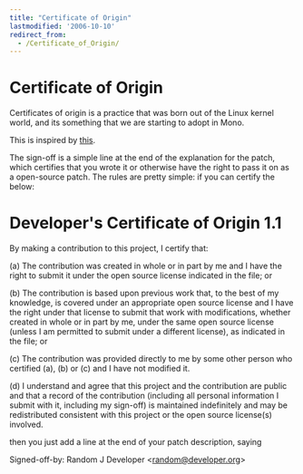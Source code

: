 ```yaml
---
title: "Certificate of Origin"
lastmodified: '2006-10-10'
redirect_from:
  - /Certificate_of_Origin/
---
```


Certificate of Origin
=====================

Certificates of origin is a practice that was born out of the Linux kernel world, and its something that we are starting to adopt in Mono.

This is inspired by [this](http://linux.yyz.us/patch-format.html).

The sign-off is a simple line at the end of the explanation for the patch, which certifies that you wrote it or otherwise have the right to pass it on as a open-source patch. The rules are pretty simple: if you can certify the below:

Developer's Certificate of Origin 1.1
=====================================

By making a contribution to this project, I certify that:

(a) The contribution was created in whole or in part by me and I have the right to submit it under the open source license indicated in the file; or

(b) The contribution is based upon previous work that, to the best of my knowledge, is covered under an appropriate open source license and I have the right under that license to submit that work with modifications, whether created in whole or in part by me, under the same open source license (unless I am permitted to submit under a different license), as indicated in the file; or

(c) The contribution was provided directly to me by some other person who certified (a), (b) or (c) and I have not modified it.

(d) I understand and agree that this project and the contribution are public and that a record of the contribution (including all personal information I submit with it, including my sign-off) is maintained indefinitely and may be redistributed consistent with this project or the open source license(s) involved.

then you just add a line at the end of your patch description, saying

Signed-off-by: Random J Developer \<random@developer.org\>
